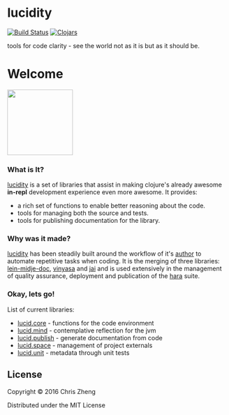 # lucidity

[![Build Status](https://travis-ci.org/zcaudate/lucidity.png?branch=master)](https://travis-ci.org/tahto/lucidity)
[![Clojars](https://img.shields.io/clojars/v/zcaudate/lucid.svg)](https://clojars.org/zcaudate/lucid)

tools for code clarity - see the world not as it is but as it should be.

# Welcome

<img src="http://docs.caudate.me/lucidity/img/logo.png" width="150"></img>

### What is It?

[lucidity](https://github.com/zcaudate/lucidity) is a set of libraries that assist in making clojure's already awesome **in-repl** development experience even more awesome. It provides:

- a rich set of functions to enable better reasoning about the code.
- tools for managing both the source and tests.
- tools for publishing documentation for the library.

### Why was it made?

[lucidity](https://github.com/zcaudate/lucidity) has been steadily built around the workflow of it's [author](https://github.com/zcaudate) to automate repetitive tasks when coding. It is the merging of three libraries: [lein-midje-doc](https://github.com/zcaudate/lein-midje-doc), [vinyasa](https://github.com/zcaudate/lucidity/tree/vinyasa) and [jai](https://github.com/zcaudate/jai) and is used extensively in the management of quality assurance, deployment and publication of the [hara](https://github.com/zcaudate/hara) suite.

### Okay, lets go!

List of current libraries:

- [lucid.core](http://docs.caudate.me/lucidity/lucid-core.html) - functions for the code environment
- [lucid.mind](http://docs.caudate.me/lucidity/lucid-mind.html) - contemplative reflection for the jvm
- [lucid.publish](http://docs.caudate.me/lucidity/lucid-publish.html) - generate documentation from code
- [lucid.space](http://docs.caudate.me/lucidity/lucid-space.html) - management of project externals
- [lucid.unit](http://docs.caudate.me/lucidity/lucid-unit.html) - metadata through unit tests

## License

Copyright © 2016 Chris Zheng

Distributed under the MIT License
